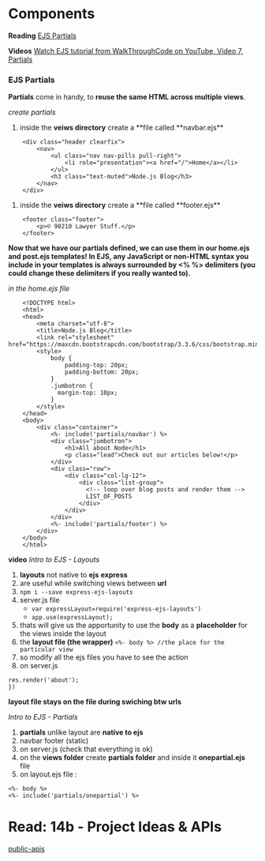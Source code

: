 # Components

**Reading**
[EJS Partials](https://medium.com/@henslejoseph/ejs-partials-f6f102cb7433)

**Videos**
[Watch EJS tutorial from WalkThroughCode on YouTube, Video 7, Partials](https://www.youtube.com/watch?v=3_xEEH4fTEk&t=0s&index=7&list=PL7sCSgsRZ-slYARh3YJIqPGZqtGVqZRGt)

### EJS Partials

**Partials** come in handy, to **reuse the same HTML across multiple views**.
<you define that reusable bundle of code in a file andinclude it wherever you need it>

_create partials_

1. inside the **veiws directory** create a **file called **navbar.ejs\*\*

```<!-- views/partials/navbar.ejs -->
    <div class="header clearfix">
        <nav>
            <ul class="nav nav-pills pull-right">
                <li role="presentation"><a href="/">Home</a></li>
            </ul>
            <h3 class="text-muted">Node.js Blog</h3>
        </nav>
    </div>
```

1. inside the **veiws directory** create a **file called **footer.ejs\*\*

```<!-- views/partials/footer.ejs -->
    <footer class="footer">
        <p>© 90210 Lawyer Stuff.</p>
    </footer>
```

**Now that we have our partials defined, we can use them in our home.ejs and post.ejs templates! In EJS, any JavaScript or non-HTML syntax you include in your templates is always surrounded by <% %> delimiters (you could change these delimiters if you really wanted to).**

_in the home.ejs file_

```<!-- views/home.ejs -->
    <!DOCTYPE html>
    <html>
    <head>
        <meta charset="utf-8">
        <title>Node.js Blog</title>
        <link rel="stylesheet" href="https://maxcdn.bootstrapcdn.com/bootstrap/3.3.6/css/bootstrap.min.css">
        <style>
            body {
                padding-top: 20px;
                padding-bottom: 20px;
            }
            .jumbotron {
              margin-top: 10px;
            }
        </style>
    </head>
    <body>
        <div class="container">
            <%- include('partials/navbar') %>
            <div class="jumbotron">
                <h1>All about Node</h1>
                <p class="lead">Check out our articles below!</p>
            </div>
            <div class="row">
                <div class="col-lg-12">
                    <div class="list-group">
                      <!-- loop over blog posts and render them -->
                      LIST_OF_POSTS
                    </div>
                </div>
            </div>
            <%- include('partials/footer') %>
        </div>
    </body>
    </html>
```

**video**
_Intro to EJS - Layouts_

1. **layouts** not native to **ejs** **express**
1. are useful while switching views between **url**
1. `npm i --save express-ejs-layouts`
1. server.js file
   - `var expressLayout=require('express-ejs-layouts')`
   - `app.use(expressLayout);`
1. thats will give us the apportunity to use the **body** as a **placeholder** for the views inside the layout
1. the **layout file (the wrapper)**
   `<%- body %> //the place for the particular view`
1. so modify all the ejs files you have to see the action
1. on server.js

```app.get('/about',(req,res)=>{
res.render('about');
})
```

**layout file stays on the file during swiching btw urls**

_Intro to EJS - Partials_

1. **partials** unlike layout are **native to ejs**
1. navbar footer (static)
1. on server.js (check that everything is ok)
1. on the **views folder** create **partials folder** and inside it **onepartial.ejs** file
1. on layout.ejs file :

```
<%- body %>
<%- include('partials/onepartial') %>
```

# Read: 14b - Project Ideas & APIs

[public-apis](https://github.com/public-apis/public-apis)
